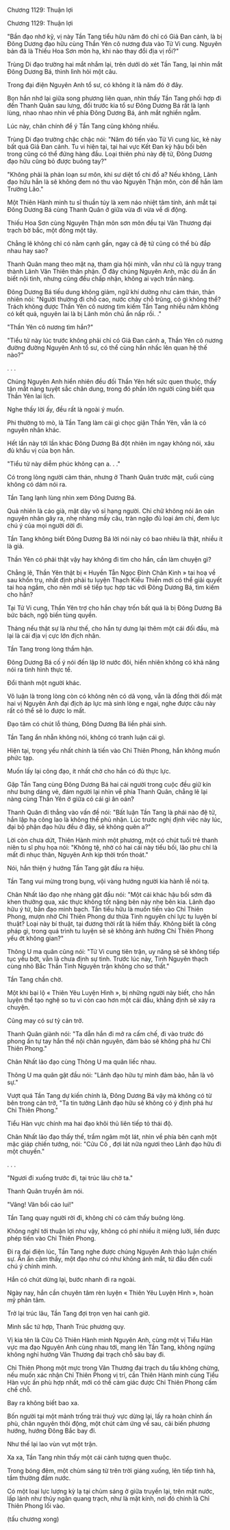 




Chương 1129: Thuận lợi


Chương 1129: Thuận lợi

"Bần đạo nhớ kỹ, vị này Tần Tang tiểu hữu năm đó chỉ có Giả Đan cảnh, là bị Đông Dương đạo hữu cùng Thần Yên cô nương đưa vào Tử Vi cung. Nguyên bản đã là Thiếu Hoa Sơn môn hạ, khi nào thay đổi địa vị rồi?"

Trùng Di đạo trường hai mắt nhắm lại, trên dưới dò xét Tần Tang, lại nhìn mắt Đông Dương Bá, thình lình hỏi một câu.

Trong đại điện Nguyên Anh tổ sư, có không ít là năm đó ở đây.

Bọn hắn nhớ lại giữa song phương liên quan, nhìn thấy Tần Tang phối hợp đi đến Thanh Quân sau lưng, đối trước kia tổ sư Đông Dương Bá rất là lạnh lùng, nhao nhao nhìn về phía Đông Dương Bá, ánh mắt nghiền ngẫm.

Lúc này, chân chính để ý Tần Tang cũng không nhiều.

Trùng Di đạo trường chậc chậc nói: "Năm đó tiến vào Tử Vi cung lúc, kẻ này bất quá Giả Đan cảnh. Tu vi hiện tại, tại hai vực Kết Đan kỳ hậu bối bên trong cũng có thể đứng hàng đầu. Loại thiên phú này đệ tử, Đông Dương đạo hữu cũng bỏ được buông tay?"

"Không phải là phản loạn sư môn, khi sư diệt tổ chi đồ a? Nếu không, Lãnh đạo hữu hẳn là sẽ không đem nó thu vào Nguyên Thận môn, còn để hắn làm Trường Lão."

Một Thiên Hành minh tu sĩ thuần túy là xem náo nhiệt tâm tính, ánh mắt tại Đông Dương Bá cùng Thanh Quân ở giữa vừa đi vừa về di động.

Thiếu Hoa Sơn cùng Nguyên Thận môn sơn môn đều tại Vân Thương đại trạch bờ bắc, một đông một tây.

Chẳng lẽ không chỉ có nằm cạnh gần, ngay cả đệ tử cũng có thể bù đắp nhau hay sao?

Thanh Quân mang theo mặt nạ, tham gia hội minh, vẫn như cũ là ngụy trang thành Lãnh Vân Thiên thân phận. Ở đây chúng Nguyên Anh, mặc dù ẩn ẩn biết nội tình, nhưng cũng đều chấp nhận, không ai vạch trần nàng.

Đông Dương Bá tiếu dung không giảm, ngữ khí dường như cảm thán, thản nhiên nói: "Người thường đi chỗ cao, nước chảy chỗ trũng, có gì không thể? Trách không được Thần Yên cô nương tìm kiếm Tần Tang nhiều năm không có kết quả, nguyên lai là bị Lãnh môn chủ ẩn nấp rồi. ."

"Thần Yên cô nương tìm hắn?"

"Tiểu tử này lúc trước không phải chỉ có Giả Đan cảnh a, Thần Yên cô nương đường đường Nguyên Anh tổ sư, có thể cùng hắn nhấc lên quan hệ thế nào?"

. . .

Chúng Nguyên Anh hiển nhiên đều đối Thần Yên hết sức quen thuộc, thấy tận mắt nàng tuyệt sắc chân dung, trong đó phần lớn người cũng biết qua Thần Yên lai lịch.

Nghe thấy lời ấy, đều rất là ngoài ý muốn.

Phi thường tò mò, là Tần Tang làm cái gì chọc giận Thần Yên, vẫn là có nguyên nhân khác.

Hết lần này tới lần khác Đông Dương Bá đột nhiên im ngay không nói, xâu đủ khẩu vị của bọn hắn.

"Tiểu tử này diễm phúc không cạn a. . ."

Có trong lòng người cảm thán, nhưng ở Thanh Quân trước mặt, cuối cùng không có dám nói ra.

Tần Tang lạnh lùng nhìn xem Đông Dương Bá.

Quả nhiên là cáo già, mặt dày vô sỉ hạng người. Chỉ chữ không nói ân oán nguyên nhân gây ra, nhẹ nhàng mấy câu, tràn ngập đủ loại ám chỉ, đem lực chú ý của mọi người dời đi.

Tần Tang không biết Đông Dương Bá lời nói này có bao nhiêu là thật, nhiều ít là giả.

Thần Yên có phải thật vậy hay không đi tìm cho hắn, cần làm chuyện gì?

Chẳng lẽ, Thần Yên thật bị « Huyền Tẫn Ngọc Đỉnh Chân Kinh » tai hoạ về sau khốn trụ, nhất định phải tu luyện Thạch Kiều Thiền mới có thể giải quyết tai hoạ ngầm, cho nên mới sẽ tiếp tục hợp tác với Đông Dương Bá, tìm kiếm cho hắn?

Tại Tử Vi cung, Thần Yên trợ cho hắn chạy trốn bất quá là bị Đông Dương Bá bức bách, ngộ biến tùng quyền.

Thảng nếu thật sự là như thế, cho hắn tự dưng lại thêm một cái đối đầu, mà lại là cái địa vị cực lớn địch nhân.

Tần Tang trong lòng thầm hận.

Đông Dương Bá cố ý nói đến lập lờ nước đôi, hiển nhiên không có khả năng nói ra tình hình thực tế.

Đổi thành một người khác.

Vô luận là trong lòng còn có không nên có dã vọng, vẫn là đồng thời đối mặt hai vị Nguyên Anh đại địch áp lực mà sinh lòng e ngại, nghe được câu này rất có thể sẽ lo được lo mất.

Đạo tâm có chút lỗ thủng, Đông Dương Bá liền phải sính.

Tần Tang ẩn nhẫn không nói, không có tranh luận cái gì.

Hiện tại, trọng yếu nhất chính là tiến vào Chỉ Thiên Phong, hắn không muốn phức tạp.

Muốn lấy lại công đạo, ít nhất chờ cho hắn có đủ thực lực.

Gặp Tần Tang cùng Đông Dương Bá hai cái người trong cuộc đều giữ kín như bưng dáng vẻ, đám người lại nhìn về phía Thanh Quân, chẳng lẽ lại nàng cùng Thần Yên ở giữa có cái gì ân oán?

Thanh Quân đi thẳng vào vấn đề nói: "Bất luận Tần Tang là phái nào đệ tử, hắn lập hạ công lao là không thể phủ nhận. Lúc trước nghị định việc này lúc, đại bộ phận đạo hữu đều ở đây, sẽ không quên a?"

Lời còn chưa dứt, Thiên Hành minh một phương, một có chút tuổi trẻ thanh niên tu sĩ phụ họa nói: "Không tệ, nhờ có hai cái này tiểu bối, lão phu chỉ là mất đi nhục thân, Nguyên Anh kịp thời trốn thoát."

Nói, hắn thiện ý hướng Tần Tang gật đầu ra hiệu.

Tần Tang vui mừng trong bụng, vội vàng hướng người kia hành lễ nói tạ.

Chân Nhất lão đạo nhẹ nhàng gật đầu nói: "Một cái khác hậu bối sớm đã khen thưởng qua, xác thực không tốt nặng bên này nhẹ bên kia. Lãnh đạo hữu ý tứ, bần đạo minh bạch. Tần tiểu hữu là muốn tiến vào Chỉ Thiên Phong, mượn nhờ Chỉ Thiên Phong dư thừa Tinh nguyên chi lực tu luyện bí thuật? Loại này bí thuật, tại đương thời rất là hiếm thấy. Không biết là công pháp gì, trong quá trình tu luyện sẽ sẽ không ảnh hưởng Chỉ Thiên Phong yếu ớt không gian?"

Thông U ma quân cũng nói: "Tử Vi cung tiên trận, uy năng sẽ sẽ không tiếp tục yếu bớt, vẫn là chưa định sự tình. Trước lúc này, Tinh Nguyên thạch cùng nhỏ Bắc Thần Tinh Nguyên trận không cho sơ thất."

Tần Tang chần chờ.

Một khi bại lộ « Thiên Yêu Luyện Hình », bị những người này biết, cho hắn luyện thể tạo nghệ so tu vi còn cao hơn một cái đầu, khẳng định sẽ xảy ra chuyện.

Cũng may có sư tỷ cản trở.

Thanh Quân giành nói: "Ta dẫn hắn đi mở ra cấm chế, đi vào trước đó phong ấn tự tay hắn thể nội chân nguyên, đảm bảo sẽ không phá hư Chỉ Thiên Phong."

Chân Nhất lão đạo cùng Thông U ma quân liếc nhau.

Thông U ma quân gật đầu nói: "Lãnh đạo hữu tự mình đảm bảo, hẳn là vô sự."

Vượt quá Tần Tang dự kiến chính là, Đông Dương Bá vậy mà không có từ bên trong cản trở, "Ta tin tưởng Lãnh đạo hữu sẽ không có ý định phá hư Chỉ Thiên Phong."

Tiểu Hàn vực chính ma hai đạo khôi thủ liên tiếp tỏ thái độ.

Chân Nhất lão đạo thấy thế, trầm ngâm một lát, nhìn về phía bên cạnh một mặc giáp chiến tướng, nói: "Cửu Cô , đợi lát nữa ngươi theo Lãnh đạo hữu đi một chuyến."

. . .

"Ngươi đi xuống trước đi, tại trúc lâu chờ ta."

Thanh Quân truyền âm nói.

"Vâng! Vãn bối cáo lui!"

Tần Tang quay người rời đi, không chỉ có cảm thấy buông lỏng.

Không nghĩ tới thuận lợi như vậy, không có phí nhiều ít miệng lưỡi, liền được phép tiến vào Chỉ Thiên Phong.

Đi ra đại điện lúc, Tần Tang nghe được chúng Nguyên Anh thảo luận chiến sự. Ẩn ẩn cảm thấy, một đạo như có như không ánh mắt, từ đầu đến cuối chú ý chính mình.

Hắn có chút dừng lại, bước nhanh đi ra ngoài.

Ngày nay, hắn cần chuyên tâm rèn luyện « Thiên Yêu Luyện Hình », hoàn mỹ phân tâm.

Trở lại trúc lâu, Tần Tang đợi trọn vẹn hai canh giờ.

Minh sắc tứ hợp, Thanh Trúc phương quy.

Vị kia tên là Cửu Cô Thiên Hành minh Nguyên Anh, cùng một vị Tiểu Hàn vực ma đạo Nguyên Anh cùng nhau tới, mang lên Tần Tang, không ngừng không nghỉ hướng Vân Thương đại trạch chỗ sâu bay đi.

Chỉ Thiên Phong một mực trong Vân Thương đại trạch du tẩu không chừng, nếu muốn xác nhận Chỉ Thiên Phong vị trí, cần Thiên Hành minh cùng Tiểu Hàn vực ấn phù hợp nhất, mới có thể cảm giác được Chỉ Thiên Phong cấm chế chỗ.

Bay ra không biết bao xa.

Bốn người tại một mảnh trống trải thuỷ vực dừng lại, lấy ra hoàn chỉnh ấn phù, chân nguyên thôi động, một chút cảm ứng về sau, cải biến phương hướng, hướng Đông Bắc bay đi.

Như thế lại lao vùn vụt một trận.

Xa xa, Tần Tang nhìn thấy một cái cảnh tượng quen thuộc.

Trong bóng đêm, một chùm sáng từ trên trời giáng xuống, lên tiếp tinh hà, tầm thường đầm nước.

Có một loại lực lượng kỳ lạ tại chùm sáng ở giữa truyền lại, trên mặt nước, lấp lánh như thủy ngân quang trạch, như là mặt kính, nơi đó chính là Chỉ Thiên Phong lối vào.

(tấu chương xong)




